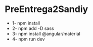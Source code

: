 # PreEntrega2Sandiy

* 1- npm install
* 2- npm add -D sass
* 3- npm install @angular/material
* 4- npm run dev
